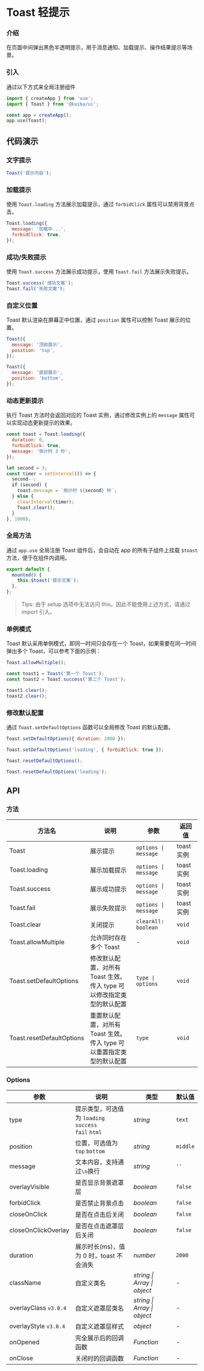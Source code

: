 # Toast 轻提示

### 介绍

在页面中间弹出黑色半透明提示，用于消息通知、加载提示、操作结果提示等场景。

### 引入

通过以下方式来全局注册组件

```js
import { createApp } from 'vue';
import { Toast } from '@kuiba/ui';

const app = createApp();
app.use(Toast);
```

## 代码演示

### 文字提示

```js
Toast('提示内容');
```

### 加载提示

使用 `Toast.loading` 方法展示加载提示，通过 `forbidClick` 属性可以禁用背景点击。

```js
Toast.loading({
  message: '加载中...',
  forbidClick: true,
});
```

### 成功/失败提示

使用 `Toast.success` 方法展示成功提示，使用 `Toast.fail` 方法展示失败提示。

```js
Toast.success('成功文案');
Toast.fail('失败文案');
```

### 自定义位置

Toast 默认渲染在屏幕正中位置，通过 `position` 属性可以控制 Toast 展示的位置。

```js
Toast({
  message: '顶部展示',
  position: 'top',
});

Toast({
  message: '底部展示',
  position: 'bottom',
});
```

### 动态更新提示

执行 Toast 方法时会返回对应的 Toast 实例，通过修改实例上的 `message` 属性可以实现动态更新提示的效果。

```js
const toast = Toast.loading({
  duration: 0,
  forbidClick: true,
  message: '倒计时 3 秒',
});

let second = 3;
const timer = setInterval(() => {
  second--;
  if (second) {
    toast.message = `倒计时 ${second} 秒`;
  } else {
    clearInterval(timer);
    Toast.clear();
  }
}, 1000);
```

### 全局方法

通过 `app.use` 全局注册 Toast 组件后，会自动在 app 的所有子组件上挂载 `$toast` 方法，便于在组件内调用。

```js
export default {
  mounted() {
    this.$toast('提示文案');
  },
};
```

> Tips: 由于 setup 选项中无法访问 this，因此不能使用上述方式，请通过 import 引入。

### 单例模式

Toast 默认采用单例模式，即同一时间只会存在一个 Toast，如果需要在同一时间弹出多个 Toast，可以参考下面的示例：

```js
Toast.allowMultiple();

const toast1 = Toast('第一个 Toast');
const toast2 = Toast.success('第二个 Toast');

toast1.clear();
toast2.clear();
```

### 修改默认配置

通过 `Toast.setDefaultOptions` 函数可以全局修改 Toast 的默认配置。

```js
Toast.setDefaultOptions({ duration: 2000 });

Toast.setDefaultOptions('loading', { forbidClick: true });

Toast.resetDefaultOptions();

Toast.resetDefaultOptions('loading');
```

## API

### 方法

| 方法名 | 说明 | 参数 | 返回值 |
| --- | --- | --- | --- |
| Toast | 展示提示 | `options \| message` | toast 实例 |
| Toast.loading | 展示加载提示 | `options \| message` | toast 实例 |
| Toast.success | 展示成功提示 | `options \| message` | toast 实例 |
| Toast.fail | 展示失败提示 | `options \| message` | toast 实例 |
| Toast.clear | 关闭提示 | `clearAll: boolean` | `void` |
| Toast.allowMultiple | 允许同时存在多个 Toast | - | `void` |
| Toast.setDefaultOptions | 修改默认配置，对所有 Toast 生效。<br>传入 type 可以修改指定类型的默认配置 | `type \| options` | `void` |
| Toast.resetDefaultOptions | 重置默认配置，对所有 Toast 生效。<br>传入 type 可以重置指定类型的默认配置 | `type` | `void` |

### Options

| 参数 | 说明 | 类型 | 默认值 |
| --- | --- | --- | --- |
| type | 提示类型，可选值为 `loading` `success`<br>`fail` `html` | _string_ | `text` |
| position | 位置，可选值为 `top` `bottom` | _string_ | `middle` |
| message | 文本内容，支持通过`\n`换行 | _string_ | `''` | - |
| overlayVisible | 是否显示背景遮罩层 | _boolean_ | `false` |
| forbidClick | 是否禁止背景点击 | _boolean_ | `false` |
| closeOnClick | 是否在点击后关闭 | _boolean_ | `false` |
| closeOnClickOverlay | 是否在点击遮罩层后关闭 | _boolean_ | `false` |
| duration | 展示时长(ms)，值为 0 时，toast 不会消失 | _number_ | `2000` |
| className | 自定义类名 | _string \| Array \| object_ | - |
| overlayClass `v3.0.4` | 自定义遮罩层类名 | _string \| Array \| object_ | - |
| overlayStyle `v3.0.4` | 自定义遮罩层样式 | _object_ | - |
| onOpened | 完全展示后的回调函数 | _Function_ | - |
| onClose | 关闭时的回调函数 | _Function_ | - |

